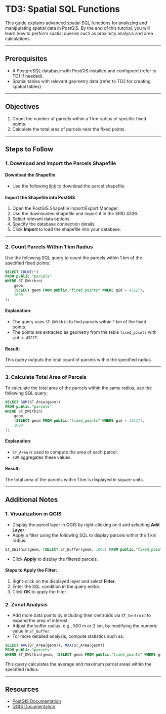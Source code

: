 # TD3: Spatial SQL Functions

This guide explains advanced spatial SQL functions for analyzing and manipulating spatial data in PostGIS. By the end of this tutorial, you will learn how to perform spatial queries such as proximity analysis and area calculations.

---

## Prerequisites
- A PostgreSQL database with PostGIS installed and configured (refer to TD1 if needed).
- Spatial tables with relevant geometry data (refer to TD2 for creating spatial tables).

---

## Objectives
1. Count the number of parcels within a 1 km radius of specific fixed points.
2. Calculate the total area of parcels near the fixed points.

---

## Steps to Follow

### 1. Download and Import the Parcels Shapefile

#### Download the Shapefile
- Use the following [link](#) to download the parcel shapefile.

#### Import the Shapefile into PostGIS
1. Open the PostGIS Shapefile Import/Export Manager.
2. Use the downloaded shapefile and import it in the SRID 4326.
3. Select relevant data options.
4. Specify the database connection details.
5. Click **Import** to load the shapefile into your database.

---

### 2. Count Parcels Within 1 km Radius

Use the following SQL query to count the parcels within 1 km of the specified fixed points:

```sql
SELECT COUNT(*)
FROM public."parcels"
WHERE ST_DWithin(
    geom,
    (SELECT geom FROM public."fixed_points" WHERE gid = 43227),
    1000
);
```

#### Explanation:
- The query uses `ST_DWithin` to find parcels within 1 km of the fixed points.
- The points are extracted as geometry from the table `fixed_points` with `gid = 43227`.

#### Result:
This query outputs the total count of parcels within the specified radius.

---

### 3. Calculate Total Area of Parcels

To calculate the total area of the parcels within the same radius, use the following SQL query:

```sql
SELECT SUM(ST_Area(geom))
FROM public."parcels"
WHERE ST_DWithin(
    geom,
    (SELECT geom FROM public."fixed_points" WHERE gid = 43227),
    1000
);
```

#### Explanation:
- `ST_Area` is used to compute the area of each parcel.
- `SUM` aggregates these values.

#### Result:
The total area of the parcels within 1 km is displayed in square units.

---

## Additional Notes

### 1. Visualization in QGIS
- Display the parcel layer in QGIS by right-clicking on it and selecting **Add Layer**.
- Apply a filter using the following SQL to display parcels within the 1 km radius:

```sql
ST_DWithin(geom, (SELECT ST_Buffer(geom, 1000) FROM public."fixed_points" WHERE gid = 43227), 1000)
```

- Click **Apply** to display the filtered parcels.

#### Steps to Apply the Filter:
1. Right-click on the displayed layer and select **Filter**.
2. Enter the SQL condition in the query editor.
3. Click **OK** to apply the filter.

### 2. Zonal Analysis
- Add more data points by including their centroids via `ST_Centroid` to expand the area of interest.
- Adjust the buffer radius, e.g., 500 m or 2 km, by modifying the numeric value in `ST_Buffer`.
- For more detailed analysis, compute statistics such as:

```sql
SELECT AVG(ST_Area(geom)), MAX(ST_Area(geom))
FROM public."parcels"
WHERE ST_DWithin(geom, (SELECT geom FROM public."fixed_points" WHERE gid = 43227), 1000);
```

This query calculates the average and maximum parcel areas within the specified radius.

---

## Resources
- [PostGIS Documentation](https://postgis.net/documentation/)
- [QGIS Documentation](https://qgis.org/en/docs/index.html)
